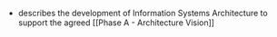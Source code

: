 - describes the development of Information Systems Architecture to support the agreed [[Phase A - Architecture Vision]]